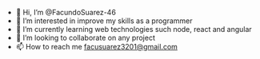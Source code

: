 - 👋 Hi, I’m @FacundoSuarez-46
- 👀 I’m interested in improve my skills as a programmer
- 🌱 I’m currently learning web technologies such node, react and angular
- 💞️ I’m looking to collaborate on any project
- 📫 How to reach me facusuarez3201@gmail.com

<!---
FacundoSuarez-46/FacundoSuarez-46 is a ✨ special ✨ repository because its `README.md` (this file) appears on your GitHub profile.
You can click the Preview link to take a look at your changes.
--->
